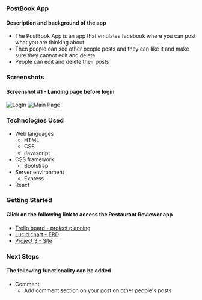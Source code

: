 ### PostBook App
#### Description and background of the app
* The PostBook App is an app that emulates facebook where you can post what you are thinking about.
* Then people can see other people posts and they can like it and make sure they cannot  edit and delete
* People can edit and delete their posts

### Screenshots
#### Screenshot #1 - Landing page before login
![LogIn](https://imgur.com/a/oLP8lWg.png)
![Main Page](https://imgur.com/QaoGvGE.png)

### Technologies Used
* Web languages
    * HTML
    * CSS
    * Javascript
* CSS framework
    * Bootstrap
* Server environment
    * Express
* React

### Getting Started
#### Click on the following link to access the Restaurant Reviewer app
* [Trello board - project planning](https://trello.com/b/mECJycBI/react-website)
* [Lucid chart - ERD](https://lucid.app/lucidchart/6678931d-ec47-4001-ae9a-2da9ced1d77f/edit?page=0_0&invitationId=inv_3af5a06d-2804-4ad3-a7ce-d0aa23212401#)
* [Project 3 - Site](https://postbook.herokuapp.com/)

### Next Steps
#### The following functionality can be added 
* Comment
    * Add comment section on your post on other people's posts

